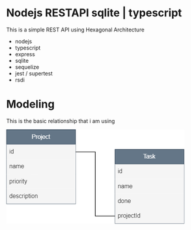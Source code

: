 # Nodejs RESTAPI sqlite | typescript

This is a simple REST API using Hexagonal Architecture
- nodejs
- typescript
- express
- sqlite
- sequelize
- jest / supertest 
- rsdi 

# Modeling
This is the basic relationship that i am using

![Alt text](src/assets/diagram.png)


